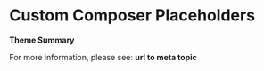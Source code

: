 # Custom Composer Placeholders

**Theme Summary**

For more information, please see: **url to meta topic**
